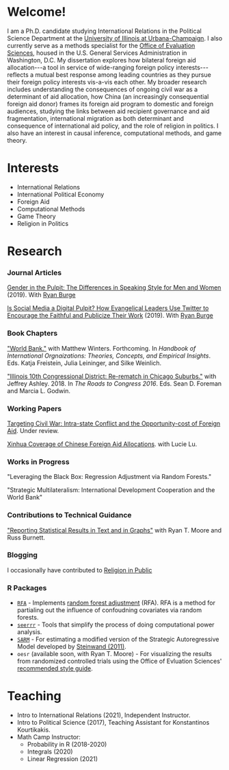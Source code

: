 # Welcome!
I am a Ph.D. candidate studying International Relations in the Political Science Department at the [University of Illinois at Urbana-Champaign](https://pol.illinois.edu/). I also currently serve as a methods specialist for the [Office of Evaluation Sciences](https://oes.gsa.gov/team/miles-williams/), housed in the U.S. General Services Administration in Washington, D.C. My dissertation explores how bilateral foreign aid allocation---a tool in service of wide-ranging foreign policy interests---reflects a mutual best response among leading countries as they pursue their foreign policy interests vis-a-vis each other. My broader research includes understanding the consequences of ongoing civil war as a determinant of aid allocation, how China (an increasingly consequential foreign aid donor) frames its foreign aid program to domestic and foreign audiences, studying the links between aid recipient governance and aid fragmentation, international migration as both determinant and consequence of international aid policy, and the role of religion in politics. I also have an interest in causal inference, computational methods, and game theory.

# Interests

  - International Relations
  - International Political Economy
  - Foreign Aid
  - Computational Methods
  - Game Theory
  - Religion in Politics

# Research

### Journal Articles
[Gender in the Pulpit: The Differences in Speaking Style for Men and Women](http://ryanburge.net/wp-content/uploads/2019/06/JCR_Burge_Williams.pdf) (2019). With [Ryan Burge](http://ryanburge.net/)

[Is Social Media a Digital Pulpit? How Evangelical Leaders Use Twitter to Encourage the Faithful and Publicize Their Work](https://brill.com/view/journals/rmdc/8/3/article-p309_309.xml) (2019). With [Ryan Burge](http://ryanburge.net/)

### Book Chapters

["World Bank."](https://www.academia.edu/44436453/World_Bank) with Matthew Winters. Forthcoming. In *Handbook of International Orgnaizations: Theories, Concepts, and Empirical Insights*. Eds. Katja Freistein, Julia Leininger, and Silke Weinlich.

["Illinois 10th Congressional District: Re-rematch in Chicago Suburbs."](https://link.springer.com/chapter/10.1007/978-3-319-58094-4_9) with Jeffrey Ashley. 2018. In *The Roads to Congress 2016*. Eds. Sean D. Foreman and Marcia L. Godwin. 

### Working Papers
[Targeting Civil War: Intra-state Conflict and the Opportunity-cost of Foreign Aid](https://drive.google.com/file/d/1VvXKWfRHNoniKIT_C5DphOv-fZqRrnGi/view?usp=sharing). Under review.

[Xinhua Coverage of Chinese Foreign Aid Allocations](https://github.com/milesdwilliams15/Xinhwuan-News-Coverage-and-Chinese-Aid-Allocation/blob/master/draft1.pdf). with Lucie Lu.


### Works in Progress

"Leveraging the Black Box: Regression Adjustment via Random Forests."

"Strategic Multilateralism: International Development Cooperation and the World Bank"


### Contributions to Technical Guidance

["Reporting Statistical Results in Text and in Graphs"](https://oes.gsa.gov/assets/files/reporting-statistical-results.pdf) with Ryan T. Moore and Russ Burnett.


### Blogging
I occasionally have contributed to [Religion in Public](https://religioninpublic.blog/)

### R Packages

  - [`RFA`](https://github.com/milesdwilliams15/RFA) - Implements [random forest adjustment](https://rpubs.com/milesdwilliams15/rfa-vignette) (RFA). RFA is a method for partialing out the influence of confoudning covariates via random forests.
  - [`seerrr`](https://github.com/milesdwilliams15/seerrr) - Tools that simplify the process of doing computational power analysis.
  - [`SARM`](https://github.com/milesdwilliams15/SARM) - For estimating a modified version of the Strategic Autoregressive Model developed by [Steinwand (2011)](https://www.cambridge.org/core/journals/political-analysis/article/estimating-freeriding-behavior-the-stratam-model/0CBD6176E53848732CEC2C151A491212).
  - `oesr` (available soon, with Ryan T. Moore) - For visualizing the results from randomized controlled trials using the Office of Evluation Sciences' [recommended style guide](https://oes.gsa.gov/assets/files/reporting-statistical-results.pdf).

# Teaching

 - Intro to International Relations (2021), Independent Instructor.
 - Intro to Political Science (2017), Teaching Assistant for Konstantinos Kourtikakis.
 - Math Camp Instructor:
   - Probability in R (2018-2020)
   - Integrals (2020)
   - Linear Regression (2021)
